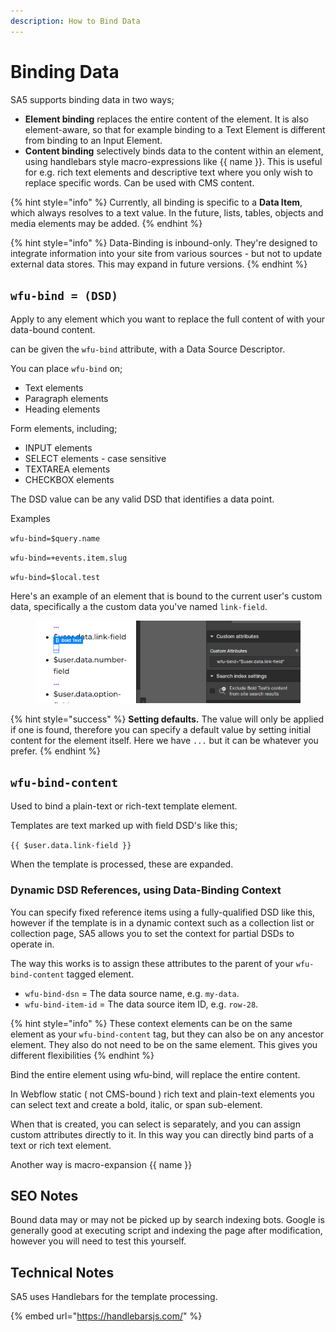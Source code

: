 ```yaml
---
description: How to Bind Data
---
```


# Binding Data

SA5 supports binding data in two ways;&#x20;

* **Element binding** replaces the entire content of the element. It is also element-aware, so that for example binding to a Text Element is different from binding to an Input Element.&#x20;
* **Content binding** selectively binds data to the content within an element, using handlebars style macro-expressions like \{{ name \}}. This is useful for e.g. rich text elements and descriptive text where you only wish to replace specific words. Can be used with CMS content.   &#x20;

{% hint style="info" %}
Currently, all binding is specific to a **Data Item**, which always resolves to a text value. In the future, lists, tables, objects and media elements may be added. &#x20;
{% endhint %}

{% hint style="info" %}
Data-Binding is inbound-only. They're designed to integrate information into your site from various sources - but not to update external data stores. This may expand in future versions.
{% endhint %}

## `wfu-bind = (DSD)`

Apply to any element which you want to replace the full content of with your data-bound content.&#x20;

can be given the `wfu-bind` attribute, with a Data Source Descriptor.&#x20;

You can place `wfu-bind` on;

* Text elements&#x20;
* Paragraph elements
* Heading elements&#x20;

Form elements, including;

* INPUT elements
* SELECT elements - case sensitive&#x20;
* TEXTAREA elements
* CHECKBOX elements

The DSD value can be any valid DSD that identifies a data point.&#x20;

Examples

`wfu-bind=$query.name`

`wfu-bind=+events.item.slug`

`wfu-bind=$local.test`

Here's an example of an element that is bound to the current user's custom data, specifically a the custom data you've named `link-field`.&#x20;

<figure><img src="../../.gitbook/assets/image.png" alt=""><figcaption></figcaption></figure>

{% hint style="success" %}
**Setting defaults.** The value will only be applied if one is found, therefore you can specify a default value by setting initial content for the element itself. Here we have `...` but it can be whatever you prefer.
{% endhint %}

## `wfu-bind-content`

Used to bind a plain-text or rich-text template element.

Templates are text marked up with field DSD's like this;&#x20;

`{{ $user.data.link-field }}`

When the template is processed, these are expanded.&#x20;

### Dynamic DSD References, using Data-Binding Context

You can specify fixed reference items using a fully-qualified DSD like this, however if the template is in a dynamic context such as a collection list or collection page, SA5 allows you to set the context for partial DSDs to operate in.&#x20;

The way this works is to assign these attributes to the parent of your `wfu-bind-content` tagged element.

* `wfu-bind-dsn` = The data source name, e.g. `my-data`.&#x20;
* `wfu-bind-item-id` = The data source item ID, e.g. `row-28`.&#x20;

{% hint style="info" %}
These context elements can be on the same element as your `wfu-bind-content` tag, but they can also be on any ancestor element. They also do not need to be on the same element. This gives you different flexibilities&#x20;
{% endhint %}



Bind the entire element using wfu-bind, will replace the entire content.&#x20;

In Webflow static ( not CMS-bound ) rich text and plain-text elements you can select text and create a bold, italic, or span sub-element.

When that is created, you can select is separately, and you can assign custom attributes directly to it. In this way you can directly bind parts of a text or rich text element.&#x20;

Another way is macro-expansion \{{ name \}}&#x20;







## SEO Notes

Bound data may or may not be picked up by search indexing bots. Google is generally good at executing script and indexing the page after modification, however you will need to test this yourself. &#x20;

## Technical Notes

SA5 uses Handlebars for the template processing.&#x20;

{% embed url="https://handlebarsjs.com/" %}





